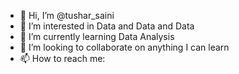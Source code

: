 - 👋 Hi, I’m @tushar_saini
- 👀 I’m interested in Data and Data and Data
- 🌱 I’m currently learning Data Analysis
- 💞️ I’m looking to collaborate on anything I can learn
- 📫 How to reach me: 

<!---
tushar3saini/tushar3saini is a ✨ special ✨ repository because its `README.md` (this file) appears on your GitHub profile.
You can click the Preview link to take a look at your changes.
--->
